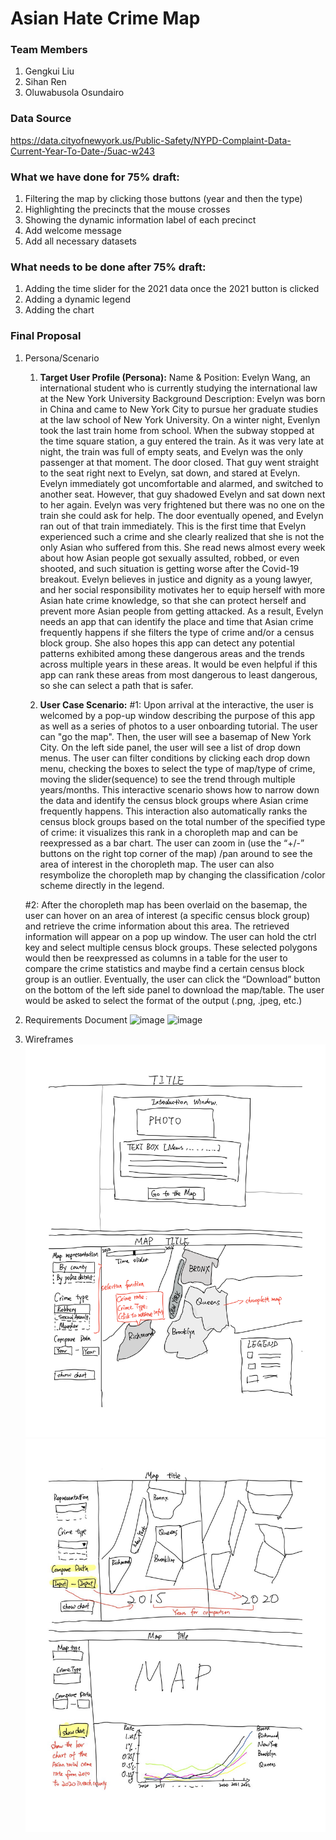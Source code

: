 # Asian Hate Crime Map

### Team Members
1. Gengkui Liu
2. Sihan Ren
3. Oluwabusola Osundairo
### Data Source
https://data.cityofnewyork.us/Public-Safety/NYPD-Complaint-Data-Current-Year-To-Date-/5uac-w243


### What we have done for 75% draft:
1. Filtering the map by clicking those buttons (year and then the type)
2. Highlighting the precincts that the mouse crosses
3. Showing the dynamic information label of each precinct
4. Add welcome message
5. Add all necessary datasets

### What needs to be done after 75% draft:
1. Adding the time slider for the 2021 data once the 2021 button is clicked
2. Adding a dynamic legend
3. Adding the chart
### Final Proposal
1. Persona/Scenario
    1. **Target User Profile (Persona):**
    Name & Position: Evelyn Wang, an international student who is currently studying the international law at the New York University
    Background Description: Evelyn was born in China and came to New York City to pursue her graduate studies at the law school of New York University. On a winter         night, Evenlyn took the last train home from school. When the subway stopped at the time square station, a guy entered the train. As it was very late at night, the     train was full of empty seats, and Evelyn was the only passenger at that moment. The door closed. That guy went straight to the seat right next to Evelyn, sat         down, and stared at Evelyn. Evelyn immediately got uncomfortable and alarmed, and switched to another seat. However, that guy shadowed Evelyn and sat down next to     her again. Evelyn was very frightened but there was no one on the train she could ask for help. The door eventually opened, and Evelyn ran out of that train           immediately. This is the first time that Evelyn experienced such a crime and she clearly realized that she is not the only Asian who suffered from this. She read news almost every week about how Asian people got sexually assulted, robbed, or even shooted, and such situation is getting worse after the Covid-19 breakout. Evelyn believes in justice and dignity as a young lawyer, and her social responsibility motivates her to equip herself with more Asian hate crime knowledge, so that she can protect herself and prevent more Asian people from getting attacked. As a result, Evelyn needs an app that can identify the place and time that Asian crime             frequently happens if she filters the type of crime and/or a census block group. She also hopes this app can detect any potential patterns exhibited among these       dangerous areas and the trends across multiple years in these areas. It would be even helpful if this app can rank these areas from most dangerous to least             dangerous, so she can select a path that is safer. 

    2. **User Case Scenario:**
    #1: Upon arrival at the interactive, the user is welcomed by a pop-up window describing the purpose of this app as well as a series of photos to a user onboarding         tutorial. The user can "go the map". Then, the user will see a basemap of New York City. On the left side panel, the user will see a list of drop down menus. The user can filter conditions by clicking each drop down menu, checking the boxes to select the type of map/type of crime, moving the slider(sequence) to see the trend through multiple years/months. This interactive scenario shows how to narrow down the data and identify the census block groups where Asian crime frequently happens. This interaction also automatically ranks the census block groups based on the total number of the specified type of crime: it  visualizes this rank in a choropleth map and can be reexpressed as a bar chart. The user can zoom in (use the “+/-” buttons on the right top corner of the map) /pan around to see the area of interest in the choropleth map. The user can also resymbolize the choropleth map by changing the classification /color scheme directly in the legend.

    #2: After the choropleth map has been overlaid on the basemap, the user can hover on an area of interest (a specific census block group) and retrieve the crime         information about this area. The retrieved information will appear on a pop up window. The user can hold the ctrl key and select multiple census block groups.         These selected polygons would then be reexpressed as columns in a  table for the user to compare the crime statistics and maybe find a certain census block group       is an outlier. Eventually, the user can click the “Download” button on the bottom of the left side panel to download the map/table. The user would be asked to         select the format of the output (.png, .jpeg, etc.)
    
2. Requirements Document
![image](https://user-images.githubusercontent.com/71853197/163290433-17566cbb-ffc5-4d63-9765-326f4fe8ab50.png)
![image](https://user-images.githubusercontent.com/71853197/163290969-4be7647f-2d6a-42dc-989e-97f8e3c492fc.png)




3. Wireframes
![image](https://github.com/wellagainst/2022_HIVMAP/blob/main/img/Page1.png)
![image](https://github.com/wellagainst/2022_HIVMAP/blob/main/img/pic_2.jpg)






